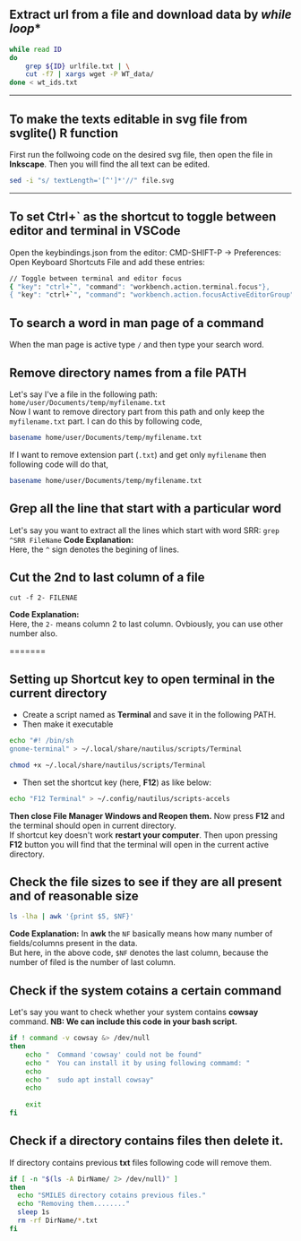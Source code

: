 ## Extract url from a file and download data by *while loop**

```bash
while read ID
do
	grep ${ID} urlfile.txt | \
	cut -f7 | xargs wget -P WT_data/	
done < wt_ids.txt
```
-----------
## To make the texts editable in svg file from svglite() R function
First run the follwoing code on the desired svg file, then open the file in **Inkscape**. Then you will find the all text can be edited.

```bash
sed -i "s/ textLength='[^']*'//" file.svg
```
--------------

## To set Ctrl+` as the shortcut to toggle between editor and terminal in VSCode
Open the keybindings.json from the editor: CMD-SHIFT-P -> Preferences: Open Keyboard Shortcuts File and add these entries:
```bash
// Toggle between terminal and editor focus
{ "key": "ctrl+`", "command": "workbench.action.terminal.focus"},
{ "key": "ctrl+`", "command": "workbench.action.focusActiveEditorGroup", "when": "terminalFocus"}
```

## To search a word in man page of a command
When the man page is active type `/` and then type your search word.

## Remove directory names from a file PATH
Let's say I've a file in the following path:
`home/user/Documents/temp/myfilename.txt`  
Now I want to remove directory part from this path and only keep the `myfilename.txt` part. I can do this by following code,
```bash
basename home/user/Documents/temp/myfilename.txt
```
If I want to remove extension part (`.txt`) and get only `myfilename` then following code will do that,
```bash
basename home/user/Documents/temp/myfilename.txt
```
## Grep all the line that start with a particular word
Let's say you want to extract all the lines which start with word SRR:
`grep ^SRR FileName`
**Code Explanation:**  
Here, the `^` sign denotes the begining of lines.

## Cut the 2nd to last column of a file
`cut -f 2- FILENAE`

**Code Explanation:**  
Here, the `2-` means column 2 to last column. Ovbiously, you can use other number also.

=======
## Setting up Shortcut key to open terminal in the current directory
- Create a script named as **Terminal** and save it in the following PATH.
- Then make it executable
```bash
echo "#! /bin/sh
gnome-terminal" > ~/.local/share/nautilus/scripts/Terminal

chmod +x ~/.local/share/nautilus/scripts/Terminal
```
- Then set the shortcut key (here, **F12**) as like below:
```bash
echo "F12 Terminal" > ~/.config/nautilus/scripts-accels
```
**Then close File Manager Windows and Reopen them.** Now press **F12** and the terminal should open in current directory.  
If shortcut key doesn't work **restart your computer**. Then upon pressing **F12** button you will find that the terminal will open in the current active directory.

## Check the file sizes to see if they are all present and of reasonable size
```bash
ls -lha | awk '{print $5, $NF}'
```
**Code Explanation:**
In **awk** the `NF` basically means how many number of fields/columns present in the data.  
But here, in the above code, `$NF` denotes the last column, because the number of filed is the number of last column.

## Check if the system cotains a certain command
Let's say you want to check whether your system contains **cowsay** command.
**NB: We can include this code in your bash script.**
```bash
if ! command -v cowsay &> /dev/null
then
    echo "	Command 'cowsay' could not be found"
    echo "	You can install it by using following commamd: "
    echo 
    echo "	sudo apt install cowsay"
    echo
	
    exit
fi
```
## Check if a directory contains files then delete it.
If directory contains previous **txt** files following code will remove them.

```bash
if [ -n "$(ls -A DirName/ 2> /dev/null)" ]
then
  echo "SMILES directory cotains previous files."
  echo "Removing them........"
  sleep 1s
  rm -rf DirName/*.txt
fi
```


